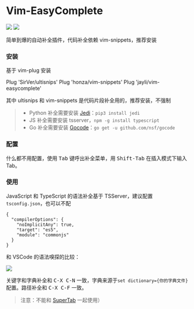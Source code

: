 # Vim-EasyComplete

![](https://img.shields.io/badge/MacOS-available-brightgreen.svg) ![](https://img.shields.io/badge/license-MIT-blue.svg)

简单到爆的自动补全插件，代码补全依赖 vim-snippets，推荐安装

### 安装

基于 vim-plug 安装

  Plug 'SirVer/ultisnips'
  Plug 'honza/vim-snippets'
  Plug 'jayli/vim-easycomplete'

其中 ultisnips 和 vim-snippets 是代码片段补全用的，推荐安装，不强制

> - Python 补全需要安装 [Jedi](https://pypi.org/project/jedi/)：`pip3 install jedi`
> - JS 补全需要安装 tsserver，`npm -g install typescript`
> - Go 补全需要安装 [Gocode](https://github.com/nsf/gocode)：`go get -u github.com/nsf/gocode`

### 配置

什么都不用配置，使用 <kbd>Tab</kbd> 键呼出补全菜单，用 <kbd>Shift-Tab</kbd> 在插入模式下输入 Tab。

### 使用

JavaScript 和 TypeScript 的语法补全基于 TSServer，建议配置`tsconfig.json`，也可以不配

    {
      "compilerOptions": {
        "noImplicitAny": true,
        "target": "es5",
        "module": "commonjs"
      }
    }

和 VSCode 的语法嗅探的比较：

![](https://gw.alicdn.com/tfs/TB1YpXfyYY1gK0jSZTEXXXDQVXa-2026-752.png)

关键字和字典补全和 <kbd>C-X C-N</kbd> 一致，字典来源于`set dictionary={你的字典文件}`配置。路径补全和 <kbd>C-X C-F</kbd> 一致。

> 注意：不能和 [SuperTab](https://github.com/ervandew/supertab) 一起使用）
